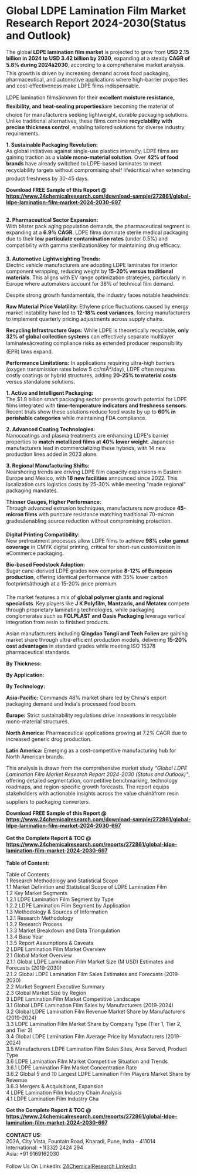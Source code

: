 <h1>Global LDPE Lamination Film Market Research Report 2024-2030(Status and Outlook)</h1><p>The global <strong>LDPE lamination film market</strong> is projected to grow from <strong>USD 2.15 billion in 2024 to USD 3.42 billion by 2030</strong>, expanding at a steady <strong>CAGR of 5.8% during 2024â2030</strong>, according to a comprehensive market analysis. This growth is driven by increasing demand across food packaging, pharmaceutical, and automotive applications where high-barrier properties and cost-effectiveness make LDPE films indispensable.</p><p>LDPE lamination filmsâknown for their <strong>excellent moisture resistance, flexibility, and heat-sealing properties</strong>âare becoming the material of choice for manufacturers seeking lightweight, durable packaging solutions. Unlike traditional alternatives, these films combine <strong>recyclability with precise thickness control</strong>, enabling tailored solutions for diverse industry requirements.</p><p><strong>1. Sustainable Packaging Revolution:</strong><br>
As global initiatives against single-use plastics intensify, LDPE films are gaining traction as a <strong>viable mono-material solution</strong>. Over <strong>42% of food brands</strong> have already switched to LDPE-based laminates to meet recyclability targets without compromising shelf lifeâcritical when extending product freshness by 30-45 days.</p><div><b>Download FREE Sample of this Report @ 
            <a href="https://www.24chemicalresearch.com/download-sample/272861/global-ldpe-lamination-film-market-2024-2030-697">
            https://www.24chemicalresearch.com/download-sample/272861/global-ldpe-lamination-film-market-2024-2030-697</a></b></div><br><p><strong>2. Pharmaceutical Sector Expansion:</strong><br>
With blister pack aging population demands, the pharmaceutical segment is expanding at a <strong>6.9% CAGR</strong>. LDPE films dominate sterile medical packaging due to their <strong>low particulate contamination rates</strong> (under 0.5%) and compatibility with gamma sterilizationâkey for maintaining drug efficacy.</p><p><strong>3. Automotive Lightweighting Trends:</strong><br>
Electric vehicle manufacturers are adopting LDPE laminates for interior component wrapping, reducing weight by <strong>15-20% versus traditional materials</strong>. This aligns with EV range optimization strategies, particularly in Europe where automakers account for 38% of technical film demand.</p><p>Despite strong growth fundamentals, the industry faces notable headwinds:</p><p><strong>Raw Material Price Volatility:</strong> Ethylene price fluctuations caused by energy market instability have led to <strong>12-18% cost variances</strong>, forcing manufacturers to implement quarterly pricing adjustments across supply chains.</p><p><strong>Recycling Infrastructure Gaps:</strong> While LDPE is theoretically recyclable, <strong>only 32% of global collection systems</strong> can effectively separate multilayer laminatesâcreating compliance risks as extended producer responsibility (EPR) laws expand.</p><p><strong>Performance Limitations:</strong> In applications requiring ultra-high barriers (oxygen transmission rates below 5 cc/mÂ²/day), LDPE often requires costly coatings or hybrid structures, adding <strong>20-25% to material costs</strong> versus standalone solutions.</p><p><strong>1. Active and Intelligent Packaging:</strong><br>
The $1.9 billion smart packaging sector presents growth potential for LDPE films integrated with <strong>time-temperature indicators and freshness sensors</strong>. Recent trials show these solutions reduce food waste by up to <strong>60% in perishable categories</strong> while maintaining FDA compliance.</p><p><strong>2. Advanced Coating Technologies:</strong><br>
Nanocoatings and plasma treatments are enhancing LDPE's barrier properties to <strong>match metallized films at 40% lower weight</strong>. Japanese manufacturers lead in commercializing these hybrids, with 14 new production lines added in 2023 alone.</p><p><strong>3. Regional Manufacturing Shifts:</strong><br>
Nearshoring trends are driving LDPE film capacity expansions in Eastern Europe and Mexico, with <strong>18 new facilities</strong> announced since 2022. This localization cuts logistics costs by 25-30% while meeting "made regional" packaging mandates.</p><p><strong>Thinner Gauges, Higher Performance:</strong><br>
	Through advanced extrusion techniques, manufacturers now produce <strong>45-micron films</strong> with puncture resistance matching traditional 70-micron gradesâenabling source reduction without compromising protection.</p><p><strong>Digital Printing Compatibility:</strong><br>
	New pretreatment processes allow LDPE films to achieve <strong>98% color gamut coverage</strong> in CMYK digital printing, critical for short-run customization in eCommerce packaging.</p><p><strong>Bio-based Feedstock Adoption:</strong><br>
	Sugar cane-derived LDPE grades now comprise <strong>8-12% of European production</strong>, offering identical performance with 35% lower carbon footprintsâthough at a 15-20% price premium.</p><p>The market features a mix of <strong>global polymer giants and regional specialists</strong>. Key players like <strong>J K Polyfilm, Mantzaris, and Metatex</strong> compete through proprietary laminating technologies, while packaging conglomerates such as <strong>FOLPLAST and Oasis Packaging</strong> leverage vertical integration from resin to finished products.</p><p>Asian manufacturers including <strong>Qingdao Tongli and Tech Folien</strong> are gaining market share through ultra-efficient production models, delivering <strong>15-20% cost advantages</strong> in standard grades while meeting ISO 15378 pharmaceutical standards.</p><p><strong>By Thickness:</strong></p><p><strong>By Application:</strong></p><p><strong>By Technology:</strong></p><p><strong>Asia-Pacific:</strong> Commands 48% market share led by China's export packaging demand and India's processed food boom.</p><p><strong>Europe:</strong> Strict sustainability regulations drive innovations in recyclable mono-material structures.</p><p><strong>North America:</strong> Pharmaceutical applications growing at 7.2% CAGR due to increased generic drug production.</p><p><strong>Latin America:</strong> Emerging as a cost-competitive manufacturing hub for North American brands.</p><p>This analysis is drawn from the comprehensive market study <em>"Global LDPE Lamination Film Market Research Report 2024-2030 (Status and Outlook)"</em>, offering detailed segmentation, competitive benchmarking, technology roadmaps, and region-specific growth forecasts. The report equips stakeholders with actionable insights across the value chainâfrom resin suppliers to packaging converters.</p><div><b>Download FREE Sample of this Report @ 
            <a href="https://www.24chemicalresearch.com/download-sample/272861/global-ldpe-lamination-film-market-2024-2030-697">
            https://www.24chemicalresearch.com/download-sample/272861/global-ldpe-lamination-film-market-2024-2030-697</a></b></div><br><div><b>Get the Complete Report & TOC @ 
            <a href="https://www.24chemicalresearch.com/reports/272861/global-ldpe-lamination-film-market-2024-2030-697">
            https://www.24chemicalresearch.com/reports/272861/global-ldpe-lamination-film-market-2024-2030-697</a></b></div><br>
            <b>Table of Content:</b><p>Table of Contents<br />
1 Research Methodology and Statistical Scope<br />
1.1 Market Definition and Statistical Scope of LDPE Lamination Film<br />
1.2 Key Market Segments<br />
1.2.1 LDPE Lamination Film Segment by Type<br />
1.2.2 LDPE Lamination Film Segment by Application<br />
1.3 Methodology & Sources of Information<br />
1.3.1 Research Methodology<br />
1.3.2 Research Process<br />
1.3.3 Market Breakdown and Data Triangulation<br />
1.3.4 Base Year<br />
1.3.5 Report Assumptions & Caveats<br />
2 LDPE Lamination Film Market Overview<br />
2.1 Global Market Overview<br />
2.1.1 Global LDPE Lamination Film Market Size (M USD) Estimates and Forecasts (2019-2030)<br />
2.1.2 Global LDPE Lamination Film Sales Estimates and Forecasts (2019-2030)<br />
2.2 Market Segment Executive Summary<br />
2.3 Global Market Size by Region<br />
3 LDPE Lamination Film Market Competitive Landscape<br />
3.1 Global LDPE Lamination Film Sales by Manufacturers (2019-2024)<br />
3.2 Global LDPE Lamination Film Revenue Market Share by Manufacturers (2019-2024)<br />
3.3 LDPE Lamination Film Market Share by Company Type (Tier 1, Tier 2, and Tier 3)<br />
3.4 Global LDPE Lamination Film Average Price by Manufacturers (2019-2024)<br />
3.5 Manufacturers LDPE Lamination Film Sales Sites, Area Served, Product Type<br />
3.6 LDPE Lamination Film Market Competitive Situation and Trends<br />
3.6.1 LDPE Lamination Film Market Concentration Rate<br />
3.6.2 Global 5 and 10 Largest LDPE Lamination Film Players Market Share by Revenue<br />
3.6.3 Mergers & Acquisitions, Expansion<br />
4 LDPE Lamination Film Industry Chain Analysis<br />
4.1 LDPE Lamination Film Industry Cha</p><div><b>Get the Complete Report & TOC @ 
            <a href="https://www.24chemicalresearch.com/reports/272861/global-ldpe-lamination-film-market-2024-2030-697">
            https://www.24chemicalresearch.com/reports/272861/global-ldpe-lamination-film-market-2024-2030-697</a></b></div><br><b>CONTACT US:</b><br>
            203A, City Vista, Fountain Road, Kharadi, Pune, India - 411014<br>
            International: +1(332) 2424 294<br>
            Asia: +91 9169162030 <br><br>
            Follow Us On LinkedIn: <a href="https://www.linkedin.com/company/24chemicalresearch/">24ChemicalResearch LinkedIn</a>